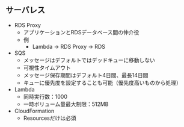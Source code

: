 ## サーバレス
- RDS Proxy
    - アプリケーションとRDSデータベース間の仲介役
    - 例
        - Lambda -> RDS Proxy -> RDS
- SQS
    - メッセージはデフォルトではデッドキューに移動しない
    - 可視性タイムアウト
    - メッセージ保存期間はデフォルト4日間、最長14日間
    - キューに優先度を設定することも可能（優先度高いものから処理）
- Lambda
    - 同時実行数：1000
    - 一時ボリューム量最大制限：512MB
- CloudFormation
    - Resourcesだけは必須
